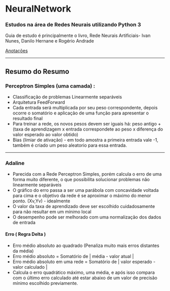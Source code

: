 # NeuralNetwork
### Estudos na área de Redes Neurais utilizando Python 3


Guia de estudo é principalmente o livro, Rede Neurais Artificiais- Ivan Nunes, Danilo Hernane e Rogério Andrade

[Anotações](https://www.notion.so/Machine-Learning-7e1eef1e85c84e809d6d87fe99e76038) 

<hr>

## Resumo do Resumo
### Perceptron Simples (uma camada) :
* Classificação de problemas Linearmente separáveis
* Arquitetura FeedForward
* Cada entrada será multiplicada por seu peso correspondente, depois ocorre o somatório e aplicação de uma função para apresentar o resultado final
* Para treinar a rede, os novos pesos devem ser iguais há: peso antigo + (taxa de aprendizagem x entrada correspondete ao peso x diferença do  valor esperado ao valor obtido)
* Bias (limiar de ativação) - em todo amostra a primeira entrada vale -1, também é criado um peso aleatorio para essa entrada.
<hr>

### Adaline 
* Parecida com a Rede Perceptron Simples, porém calcula o erro de uma forma muito diferente, o que possibilita solucionar problemas não linearmente separáveis
* O gráfico do erro passa a ser uma parábola com concavidade voltada para cima e o objetivo da rede é se aproximar o máximo do menor ponto. (Xv,Yv) - idealmente
* O valor da taxa de aprendizado deve ser escolhido cuidadosamente para não resultar em um mínimo local
* O desempenho pode ser melhorado com uma normalização dos dados de entrada
#### Erro ( Regra Delta )
* Erro médio absoluto ao quadrado (Penaliza muito mais erros distantes da média)
* Erro médio absoluto = Somatório de | média - valor atual |
* Erro médio absoluto em uma rede = Somatório de | valor esperado - valor calculado |
* Calcula o erro quadrático máximo, uma média, e após isso compara com o último erro calculado até estar abaixo de um valor de precisão mínimo escolhido previamente. 
